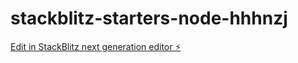 # stackblitz-starters-node-hhhnzj

[Edit in StackBlitz next generation editor ⚡️](https://stackblitz.com/~/github.com/sandorTuranszky/stackblitz-starters-node-hhhnzj)